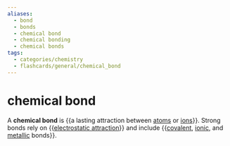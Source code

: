 ```yaml
---
aliases:
  - bond
  - bonds
  - chemical bond
  - chemical bonding
  - chemical bonds
tags:
  - categories/chemistry
  - flashcards/general/chemical_bond
---
```


# chemical bond

A __chemical bond__ is {{a lasting attraction between [atoms](atom.md) or [ions](ion.md)}}. Strong bonds rely on {{[electrostatic attraction](Coulomb's%20law.md)}} and include {{[covalent](covalent%20bond.md), [ionic](ionic%20bond.md), and [metallic](metallic%20bond.md) bonds}}.
